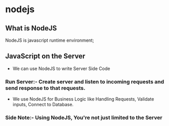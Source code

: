 # nodejs

## What is NodeJS
NodeJS is javascript runtime environment;


## JavaScript on the Server
- We can use NodeJS to write Server Side Code
### Run Server:- Create server and listen to incoming requests and send response to that requests.
- We use NodeJS for Business Logic like Handling Requests, Validate inputs, Connect to Database.

### Side Note:- Using NodeJS, You're not just limited to the Server


